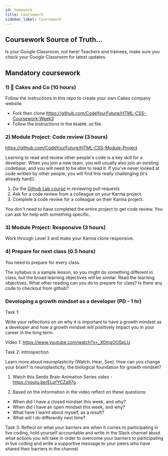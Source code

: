 ```yaml
---
id: homework
title: Coursework
sidebar_label: Coursework
---
```


## Coursework Source of Truth...

Is your Google Classroom, not here! Teachers and trainees, make sure you check your Google Classroom for latest updates.

## Mandatory coursework

### 1) 🔑 Cakes and Co (10 hours)

Follow the instructions in this repo to create your own Cakes company website.

- Fork then clone https://github.com/CodeYourFuture/HTML-CSS-Coursework-Week3
- Follow the instructions in the `README.md` file.

### 2) Module Project: Code review (3 hours)

https://github.com/CodeYourFuture/HTML-CSS-Module-Project

Learning to read and review other people's code is a key skill for a developer. When you join a new team, you will usually also join an existing codebase, and you will need to be able to read it. If you've never looked at code written by other people, you will find this really challenging (it's already hard!).

1. Do the [Github Lab course](https://lab.github.com/githubtraining/reviewing-pull-requests) in reviewing pull requests
2. Ask for a code review from a colleague on your Karma project.
3. Complete a code review for a colleague on their Karma project.

You don't need to have completed the entire project to get code review. You can ask for help with something specific.

### 3) Module Project: Responsive (3 hours)

Work through Level 3 and make your Karma clone responsive.

### 4) Prepare for next class (0.5 hours)

You need to prepare for every class.

The syllabus is a sample lesson, so you might do something different in class, but the broad learning objectives will be similar. Read the learning objectives. What other reading can you do to prepare for class? Is there any code to checkout from github?

### Developing a growth mindset as a developer (PD - 1 hr)

Task 1:

Write your reflections on on why it is important to have a growth mindset as a developer and how a growth mindset will positively impact you in your career in the long term.

 Video 1: https://www.youtube.com/watch?v=_X0mgOOSpLU 

Task 2: Introspection

Learn more about neuroplasticity (Watch, Hear, See). How can you change your brain? Is neuroplasticity, the biological foundation for growth mindset?

1. Watch this Sentis Brain Animation Series video - https://youtu.be/ELpfYCZa87g 

2. Based on the information in the video reflect on these questions:

- When did I have a closed mindset this week, and why?
- When did I have an open mindset this week, and why? 
- What have I learnt about myself, as a result? 
- What will I do differently next time? 

Task 3: 
Reflect on what your barriers are when it comes to participating in live coding, hold yourself accountable and write in the Slack channel about what actions you will take in order to overcome your barriers to participating in live coding and write a supportive message to your peers who have shared their barriers in the channel.